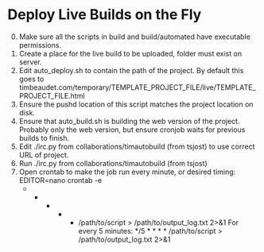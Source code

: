 
# Deploy Live Builds on the Fly

0. Make sure all the scripts in build and build/automated have executable permissions.
1. Create a place for the live build to be uploaded, folder must exist on server.
2. Edit auto_deploy.sh to contain the path of the project. 
   By default this goes to timbeaudet.com/temporary/TEMPLATE_PROJECT_FILE/live/TEMPLATE_PROJECT_FILE.html
3. Ensure the pushd location of this script matches the project location on disk.
4. Ensure that auto_build.sh is building the web version of the project.
   Probably only the web version, but ensure cronjob waits for previous builds to finish.
5. Edit ./irc.py from collaborations/timautobuild (from tsjost) to use correct URL of project. 
6. Run ./irc.py from collaborations/timautobuild (from tsjost)
7. Open crontab to make the job run every minute, or desired timing:
   EDITOR=nano crontab -e
   * * * * * /path/to/script > /path/to/output_log.txt 2>&1
For every 5 minutes:
    */5 * * * * /path/to/script > /path/to/output_log.txt 2>&1
